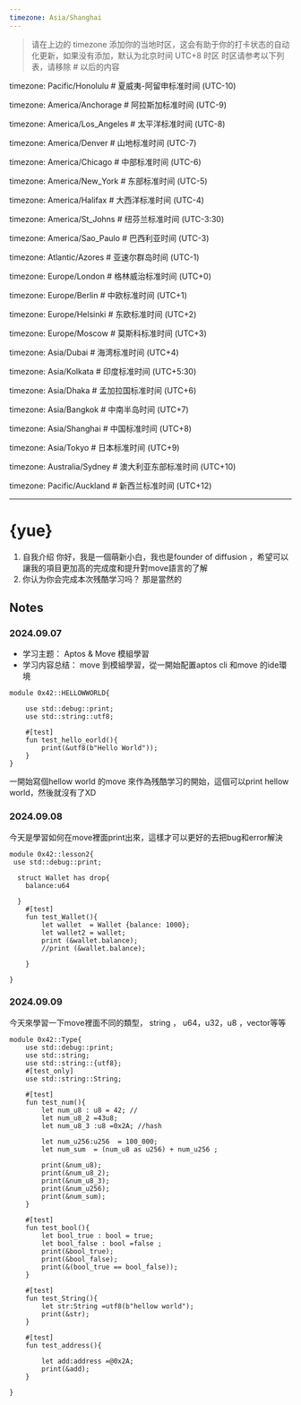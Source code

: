 ```yaml
---
timezone: Asia/Shanghai
---
```


> 请在上边的 timezone 添加你的当地时区，这会有助于你的打卡状态的自动化更新，如果没有添加，默认为北京时间 UTC+8 时区
> 时区请参考以下列表，请移除 # 以后的内容

timezone: Pacific/Honolulu # 夏威夷-阿留申标准时间 (UTC-10)

timezone: America/Anchorage # 阿拉斯加标准时间 (UTC-9)

timezone: America/Los_Angeles # 太平洋标准时间 (UTC-8)

timezone: America/Denver # 山地标准时间 (UTC-7)

timezone: America/Chicago # 中部标准时间 (UTC-6)

timezone: America/New_York # 东部标准时间 (UTC-5)

timezone: America/Halifax # 大西洋标准时间 (UTC-4)

timezone: America/St_Johns # 纽芬兰标准时间 (UTC-3:30)

timezone: America/Sao_Paulo # 巴西利亚时间 (UTC-3)

timezone: Atlantic/Azores # 亚速尔群岛时间 (UTC-1)

timezone: Europe/London # 格林威治标准时间 (UTC+0)

timezone: Europe/Berlin # 中欧标准时间 (UTC+1)

timezone: Europe/Helsinki # 东欧标准时间 (UTC+2)

timezone: Europe/Moscow # 莫斯科标准时间 (UTC+3)

timezone: Asia/Dubai # 海湾标准时间 (UTC+4)

timezone: Asia/Kolkata # 印度标准时间 (UTC+5:30)

timezone: Asia/Dhaka # 孟加拉国标准时间 (UTC+6)

timezone: Asia/Bangkok # 中南半岛时间 (UTC+7)

timezone: Asia/Shanghai # 中国标准时间 (UTC+8)

timezone: Asia/Tokyo # 日本标准时间 (UTC+9)

timezone: Australia/Sydney # 澳大利亚东部标准时间 (UTC+10)

timezone: Pacific/Auckland # 新西兰标准时间 (UTC+12)

---

# {yue}

1. 自我介绍
  你好，我是一個萌新小白，我也是founder of diffusion ，希望可以讓我的項目更加高的完成度和提升對move語言的了解
2. 你认为你会完成本次残酷学习吗？
那是當然的
## Notes

<!-- Content_START -->

### 2024.09.07

- 学习主题： Aptos & Move 模組學習
- 学习内容总结：
move 到模組學習，從一開始配置aptos cli 和move 的ide環境
```move
module 0x42::HELLOWWORLD{

    use std::debug::print;
    use std::string::utf8;

    #[test]
    fun test_hello_eorld(){
        print(&utf8(b"Hello World")); 
    }
}
````
一開始寫個hellow world 的move 來作為残酷学习的開始，這個可以print hellow world，然後就沒有了XD

### 2024.09.08

今天是學習如何在move裡面print出來，這樣才可以更好的去把bug和error解決

```move
module 0x42::lesson2{
 use std::debug::print;

  struct Wallet has drop{
    balance:u64

  }
    #[test]
    fun test_Wallet(){
        let wallet  = Wallet {balance: 1000};
        let wallet2 = wallet;
        print (&wallet.balance);
        //print (&wallet.balance);

    }

}
```

### 2024.09.09

今天來學習一下move裡面不同的類型， string ， u64，u32，u8 ，vector等等
```move
module 0x42::Type{
    use std::debug::print;
    use std::string;
    use std::string::{utf8};
    #[test_only]
    use std::string::String;

    #[test]
    fun test_num(){
        let num_u8 : u8 = 42; //
        let num_u8_2 =43u8;
        let num_u8_3 :u8 =0x2A; //hash

        let num_u256:u256  = 100_000;
        let num_sum  = (num_u8 as u256) + num_u256 ;

        print(&num_u8);
        print(&num_u8_2);
        print(&num_u8_3);
        print(&num_u256);
        print(&num_sum);
    }

    #[test]
    fun test_bool(){
        let bool_true : bool = true;
        let bool_false : bool =false ;
        print(&bool_true);
        print(&bool_false);
        print(&(bool_true == bool_false));
    }

    #[test]
    fun test_String(){
        let str:String =utf8(b"hellow world");
        print(&str);
    }

    #[test]
    fun test_address(){

        let add:address =@0x2A;
        print(&add);
    }

}
```

<!-- Content_END -->
